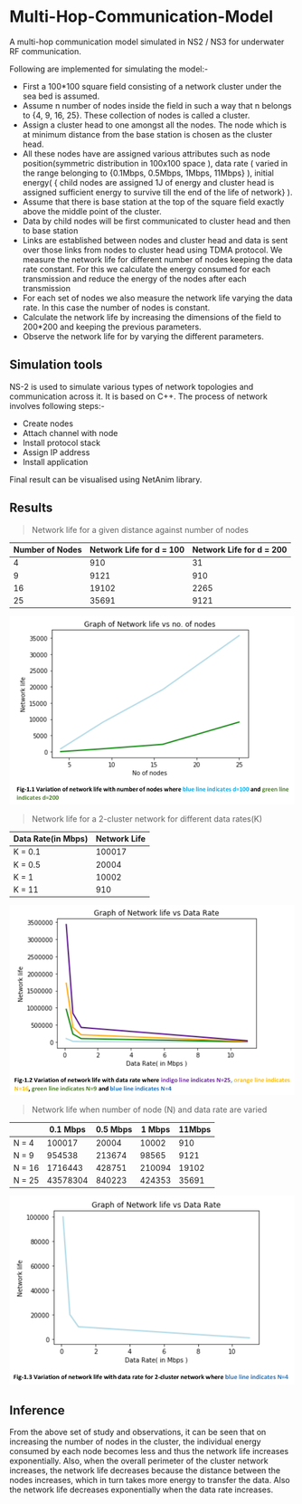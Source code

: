 # Multi-Hop-Communication-Model
A multi-hop communication model simulated in NS2 / NS3 for underwater RF communication.

Following are implemented for simulating the model:-
* First a 100*100 square field consisting of a network cluster under the sea bed is assumed.
* Assume n number of nodes inside the field in such a way that n belongs to {4, 9, 16, 25}. These collection of nodes is called a cluster.
* Assign a cluster head to one amongst all the nodes. The node which is at minimum distance from the base station is chosen as the cluster head.
* All these nodes have are assigned various attributes such as node position(symmetric distribution in 100x100 space ), data rate ( varied in the range belonging to {0.1Mbps, 0.5Mbps, 1Mbps, 11Mbps} ), initial energy( { child nodes are assigned 1J of energy and cluster head is assigned sufficient energy to survive till the end of the life of network} ).
* Assume that there is base station at the top of the square field exactly above the middle point of the cluster.
* Data by child nodes will be first communicated to cluster head and then to base station
* Links are established between nodes and cluster head and data is sent over those links from nodes to cluster head using TDMA protocol. We measure the network life for different number of nodes keeping the data rate constant. For this we calculate the energy consumed for each transmission and reduce the energy of the nodes after each transmission
* For each set of nodes we also measure the network life varying the data rate. In this case the number of nodes is constant.
* Calculate the network life by increasing the dimensions of the field to 200*200 and keeping the previous parameters.
* Observe the network life for by varying the different parameters.
## Simulation tools

NS-2 is used to simulate various types of network topologies and communication across it. It is based on C++. The process of network involves following steps:-
* Create nodes 
* Attach channel with node
* Install protocol stack
* Assign IP address
* Install application

Final result can be visualised using NetAnim library.


## Results

> Network life for a given distance against number of nodes

| Number of Nodes | Network Life for d = 100 | Network Life for d = 200
|-----------------|--------------------------|-------------------------|
|4|910|31|
|9|9121|910|
|16|19102|2265|
|25|35691|9121|

![Network life for a given distance against number of nodes](https://github.com/Vineet-Sharma29/Multi-Hop-Communication-Model/blob/master/docs/1.0.png)


> Network life for a 2-cluster network for different data rates(K)

| Data Rate(in Mbps) | Network Life |
| ------------------ | ------------ |
| K = 0.1 | 100017 |
| K = 0.5 | 20004 |
| K = 1 | 10002 |
| K = 11 | 910 |

![Network life for a 2-cluster network for different data rates(K)](https://github.com/Vineet-Sharma29/Multi-Hop-Communication-Model/blob/master/docs/2.png)




> Network life when number of node (N) and data rate are varied

| | 0.1 Mbps | 0.5 Mbps | 1 Mbps | 11Mbps |
|-|----------|----------|--------|--------|
|N = 4|100017|20004|10002|910|
|N = 9|954538|213674|98565|9121|
|N = 16|1716443|428751|210094|19102|
|N = 25|43578304|840223|424353|35691|

![Network life when number of node (N) and data rate are varied](https://github.com/Vineet-Sharma29/Multi-Hop-Communication-Model/blob/master/docs/3.0.png)

## Inference

From the above set of study and observations, it can be seen that on increasing the number of nodes in
the cluster, the individual energy consumed by each node becomes less and thus the network life
increases exponentially. Also, when the overall perimeter of the cluster network increases, the network
life decreases because the distance between the nodes increases, which in turn takes more energy to
transfer the data. Also the network life decreases exponentially when the data rate increases.

